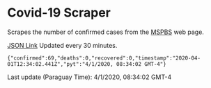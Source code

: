 # Covid-19 Scraper

Scrapes the number of confirmed cases from the [MSPBS](https://www.mspbs.gov.py/covid-19.php) web page.

[JSON Link](https://jmayalag.github.io/covid19-scrape/cases.json)
Updated every 30 minutes.
```
{"confirmed":69,"deaths":0,"recovered":0,"timestamp":"2020-04-01T12:34:02.441Z","pyt":"4/1/2020, 08:34:02 GMT-4"}
```
Last update (Paraguay Time): 4/1/2020, 08:34:02 GMT-4